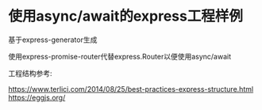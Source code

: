 # 使用async/await的express工程样例

基于express-generator生成  

使用express-promise-router代替express.Router以便使用async/await  


工程结构参考: 

https://www.terlici.com/2014/08/25/best-practices-express-structure.html  
https://eggjs.org/  
